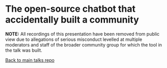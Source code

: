 # The open-source chatbot that accidentally built a community

**NOTE:** All recordings of this presentation have been removed from public view due to allegations of serious misconduct levelled at multiple moderators and staff of the broader community group for which the tool in the talk was built.

[Back to main talks repo](https://github.com/lisushka/talks)

